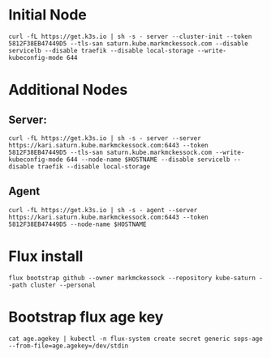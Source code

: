 # Initial Node
`curl -fL https://get.k3s.io | sh -s - server --cluster-init --token 5812F38EB47449D5 --tls-san saturn.kube.markmckessock.com --disable servicelb --disable traefik --disable local-storage --write-kubeconfig-mode 644`
# Additional Nodes
## Server:
`curl -fL https://get.k3s.io | sh -s - server --server https://kari.saturn.kube.markmckessock.com:6443 --token 5812F38EB47449D5 --tls-san saturn.kube.markmckessock.com --write-kubeconfig-mode 644 --node-name $HOSTNAME --disable servicelb --disable traefik --disable local-storage`
## Agent
`curl -fL https://get.k3s.io | sh -s - agent --server https://kari.saturn.kube.markmckessock.com:6443 --token 5812F38EB47449D5 --node-name $HOSTNAME`

# Flux install
`flux bootstrap github --owner markmckessock --repository kube-saturn --path cluster --personal`
# Bootstrap flux age key
`cat age.agekey | kubectl -n flux-system create secret generic sops-age --from-file=age.agekey=/dev/stdin`
